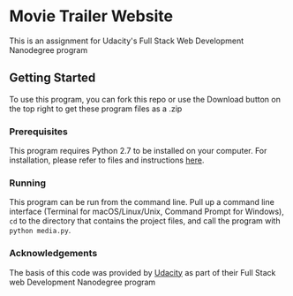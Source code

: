# Movie Trailer Website
This is an assignment for Udacity's Full Stack Web Development Nanodegree program

## Getting Started

To use this program, you can fork this repo or use the Download button on the top right to get these program files as a .zip

### Prerequisites

This program requires Python 2.7 to be installed on your computer. For installation, please refer to files and instructions [here](https://www.python.org/downloads/).

### Running

This program can be run from the command line. Pull up a command line interface (Terminal for macOS/Linux/Unix, Command Prompt for Windows), `cd` to the directory that contains the project files, and call the program with `python media.py`.


### Acknowledgements

The basis of this code was provided by [Udacity](https://www.udacity.com/) as part of their Full Stack web Development Nanodegree program